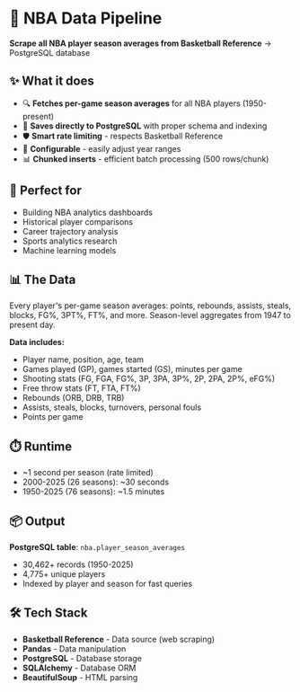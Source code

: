 # 🏀 NBA Data Pipeline

**Scrape all NBA player season averages from Basketball Reference** → PostgreSQL database

## ✨ What it does

- 🔍 **Fetches per-game season averages** for all NBA players (1950-present)
- 💾 **Saves directly to PostgreSQL** with proper schema and indexing
- 🛡️ **Smart rate limiting** - respects Basketball Reference
- 🔄 **Configurable** - easily adjust year ranges
- 📊 **Chunked inserts** - efficient batch processing (500 rows/chunk)

## 🎯 Perfect for

- Building NBA analytics dashboards
- Historical player comparisons  
- Career trajectory analysis
- Sports analytics research
- Machine learning models

## 📊 The Data

Every player's per-game season averages: points, rebounds, assists, steals, blocks, FG%, 3PT%, FT%, and more. Season-level aggregates from 1947 to present day.

**Data includes:**
- Player name, position, age, team
- Games played (GP), games started (GS), minutes per game
- Shooting stats (FG, FGA, FG%, 3P, 3PA, 3P%, 2P, 2PA, 2P%, eFG%)
- Free throw stats (FT, FTA, FT%)
- Rebounds (ORB, DRB, TRB)
- Assists, steals, blocks, turnovers, personal fouls
- Points per game

## ⏱️ Runtime

- ~1 second per season (rate limited)
- 2000-2025 (26 seasons): ~30 seconds
- 1950-2025 (76 seasons): ~1.5 minutes

## 📦 Output

**PostgreSQL table**: `nba.player_season_averages`
- 30,462+ records (1950-2025)
- 4,775+ unique players
- Indexed by player and season for fast queries

## 🛠️ Tech Stack

- **Basketball Reference** - Data source (web scraping)
- **Pandas** - Data manipulation
- **PostgreSQL** - Database storage
- **SQLAlchemy** - Database ORM
- **BeautifulSoup** - HTML parsing